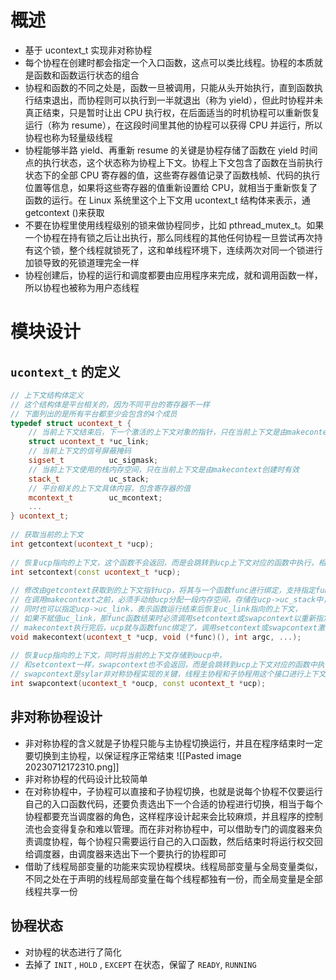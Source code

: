 # 概述
- 基于 ucontext_t 实现非对称协程
- 每个协程在创建时都会指定一个入口函数，这点可以类比线程。协程的本质就是函数和函数运行状态的组合 
- 协程和函数的不同之处是，函数一旦被调用，只能从头开始执行，直到函数执行结束退出，而协程则可以执行到一半就退出（称为 yield），但此时协程并未真正结束，只是暂时让出 CPU 执行权，在后面适当的时机协程可以重新恢复运行（称为 resume），在这段时间里其他的协程可以获得 CPU 并运行，所以协程也称为轻量级线程
- 协程能够半路 yield、再重新 resume 的关键是协程存储了函数在 yield 时间点的执行状态，这个状态称为协程上下文。协程上下文包含了函数在当前执行状态下的全部 CPU 寄存器的值，这些寄存器值记录了函数栈帧、代码的执行位置等信息，如果将这些寄存器的值重新设置给 CPU，就相当于重新恢复了函数的运行。在 Linux 系统里这个上下文用 ucontext_t 结构体来表示，通 getcontext ()来获取
- 不要在协程里使用线程级别的锁来做协程同步，比如 pthread_mutex_t。如果一个协程在持有锁之后让出执行，那么同线程的其他任何协程一旦尝试再次持有这个锁，整个线程就锁死了，这和单线程环境下，连续两次对同一个锁进行加锁导致的死锁道理完全一样
- 协程创建后，协程的运行和调度都要由应用程序来完成，就和调用函数一样，所以协程也被称为用户态线程
# 模块设计
## `ucontext_t` 的定义
```cpp
// 上下文结构体定义
// 这个结构体是平台相关的，因为不同平台的寄存器不一样
// 下面列出的是所有平台都至少会包含的4个成员
typedef struct ucontext_t {
    // 当前上下文结束后，下一个激活的上下文对象的指针，只在当前上下文是由makecontext创建时有效
    struct ucontext_t *uc_link;
    // 当前上下文的信号屏蔽掩码
    sigset_t          uc_sigmask;
    // 当前上下文使用的栈内存空间，只在当前上下文是由makecontext创建时有效
    stack_t           uc_stack;
    // 平台相关的上下文具体内容，包含寄存器的值
    mcontext_t        uc_mcontext;
    ...
} ucontext_t;
 
// 获取当前的上下文
int getcontext(ucontext_t *ucp);
 
// 恢复ucp指向的上下文，这个函数不会返回，而是会跳转到ucp上下文对应的函数中执行，相当于变相调用了函数
int setcontext(const ucontext_t *ucp);
 
// 修改由getcontext获取到的上下文指针ucp，将其与一个函数func进行绑定，支持指定func运行时的参数，
// 在调用makecontext之前，必须手动给ucp分配一段内存空间，存储在ucp->uc_stack中，这段内存空间将作为func函数运行时的栈空间，
// 同时也可以指定ucp->uc_link，表示函数运行结束后恢复uc_link指向的上下文，
// 如果不赋值uc_link，那func函数结束时必须调用setcontext或swapcontext以重新指定一个有效的上下文，否则程序就跑飞了
// makecontext执行完后，ucp就与函数func绑定了，调用setcontext或swapcontext激活ucp时，func就会被运行
void makecontext(ucontext_t *ucp, void (*func)(), int argc, ...);
 
// 恢复ucp指向的上下文，同时将当前的上下文存储到oucp中，
// 和setcontext一样，swapcontext也不会返回，而是会跳转到ucp上下文对应的函数中执行，相当于调用了函数
// swapcontext是sylar非对称协程实现的关键，线程主协程和子协程用这个接口进行上下文切换
int swapcontext(ucontext_t *oucp, const ucontext_t *ucp);
```

## 非对称协程设计
- 非对称协程的含义就是子协程只能与主协程切换运行，并且在程序结束时一定要切换到主协程，以保证程序正常结束
![[Pasted image 20230712172310.png]]
- 非对称协程的代码设计比较简单
- 在对称协程中，子协程可以直接和子协程切换，也就是说每个协程不仅要运行自己的入口函数代码，还要负责选出下一个合适的协程进行切换，相当于每个协程都要充当调度器的角色，这样程序设计起来会比较麻烦，并且程序的控制流也会变得复杂和难以管理。而在非对称协程中，可以借助专门的调度器来负责调度协程，每个协程只需要运行自己的入口函数，然后结束时将运行权交回给调度器，由调度器来选出下一个要执行的协程即可
- 借助了线程局部变量的功能来实现协程模块。线程局部变量与全局变量类似，不同之处在于声明的线程局部变量在每个线程都独有一份，而全局变量是全部线程共享一份

## 协程状态
- 对协程的状态进行了简化
- 去掉了 `INIT` , `HOLD` , `EXCEPT` 在状态，保留了 `READY`, `RUNNING`